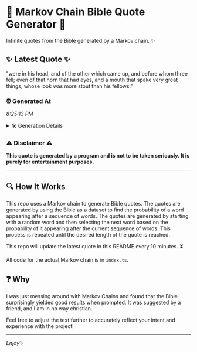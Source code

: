 # 📖 Markov Chain Bible Quote Generator 📖

Infinite quotes from the Bible generated by a Markov chain. ✨

## ✨ Latest Quote ✨
"were in his head, and of the other which came up, and before whom three fell; even of that horn that had eyes, and a mouth that spake very great things, whose look was more stout than his fellows."

### ⏰ Generated At
*8:25:13 PM*

<details>
    <summary>🛠️ Generation Details</summary>
    <p>
        <strong>🌱 Seed:</strong> were<br>
        <strong>🔄 Iterations:</strong> 38<br>
        <strong>📜 Context History:</strong><br>[ were ]: in<br>[ were, in ]: his<br>[ were, in, his ]: head,<br>[ were, in, his, head, ]: and<br>[ were, in, his, head,, and ]: of<br>[ were, in, his, head,, and, of ]: the<br>[ in, his, head,, and, of, the ]: other<br>[ his, head,, and, of, the, other ]: which<br>[ head,, and, of, the, other, which ]: came<br>[ and, of, the, other, which, came ]: up,<br>[ of, the, other, which, came, up, ]: and<br>[ the, other, which, came, up,, and ]: before<br>[ other, which, came, up,, and, before ]: whom<br>[ which, came, up,, and, before, whom ]: three<br>[ came, up,, and, before, whom, three ]: fell;<br>[ up,, and, before, whom, three, fell; ]: even<br>[ and, before, whom, three, fell;, even ]: of<br>[ before, whom, three, fell;, even, of ]: that<br>[ whom, three, fell;, even, of, that ]: horn<br>[ three, fell;, even, of, that, horn ]: that<br>[ fell;, even, of, that, horn, that ]: had<br>[ even, of, that, horn, that, had ]: eyes,<br>[ of, that, horn, that, had, eyes, ]: and<br>[ that, horn, that, had, eyes,, and ]: a<br>[ horn, that, had, eyes,, and, a ]: mouth<br>[ that, had, eyes,, and, a, mouth ]: that<br>[ had, eyes,, and, a, mouth, that ]: spake<br>[ eyes,, and, a, mouth, that, spake ]: very<br>[ and, a, mouth, that, spake, very ]: great<br>[ a, mouth, that, spake, very, great ]: things,<br>[ mouth, that, spake, very, great, things, ]: whose<br>[ that, spake, very, great, things,, whose ]: look<br>[ spake, very, great, things,, whose, look ]: was<br>[ very, great, things,, whose, look, was ]: more<br>[ great, things,, whose, look, was, more ]: stout<br>[ things,, whose, look, was, more, stout ]: than<br>[ whose, look, was, more, stout, than ]: his<br>[ look, was, more, stout, than, his ]: fellows.<br>
    </p>
</details>

### ⚠️ Disclaimer ⚠️
**This quote is generated by a program and is not to be taken seriously. It is purely for entertainment purposes.**

---

## 🔍 How It Works

This repo uses a Markov chain to generate Bible quotes. The quotes are generated by using the Bible as a dataset to find the probability of a word appearing after a sequence of words. The quotes are generated by starting with a random word and then selecting the next word based on the probability of it appearing after the current sequence of words. This process is repeated until the desired length of the quote is reached.

This repo will update the latest quote in this README every 10 minutes. ⏳

All code for the actual Markov chain is in `index.ts`.

## ❓ Why

I was just messing around with Markov Chains and found that the Bible surprisingly yielded good results when prompted. 
It was suggested by a friend, and I am in no way christian.

Feel free to adjust the text further to accurately reflect your intent and experience with the project!

---

*Enjoy*✨

